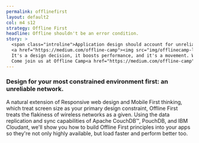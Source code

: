 ```yaml
---
permalink: offlinefirst
layout: default2
col: m4 s12
strategy: Offline First
headline: Offline shouldn't be an error condition.
story: >
  <span class="introline">Application design should account for unreliable networks.</span>
  <a href="https://medium.com/offline-camp"><img src="img/offlinecamp-logo.jpeg" class="story-img-4" /></a>
  It's a design decision, it boosts performance, and it's a movement. Welcome to the community.
  Come join us at Offline Camp<a href="https://medium.com/offline-camp"><span class="story-icon"><i class="fa fa-long-arrow-right fa-lg" aria-hidden="true"></i></span></a>
---
```


### Design for your most constrained environment first: an unreliable network.

A natural extension of Responsive web design and Mobile First thinking, which treat
screen size as your primary design constraint, Offline First treats the flakiness of
wireless networks as a given. Using the data replication and sync capabilities of Apache
CouchDB&#8482;, PouchDB, and IBM Cloudant, we'll show you how to build Offline First
principles into your apps so they're not only highly available, but load faster and
perform better too.

